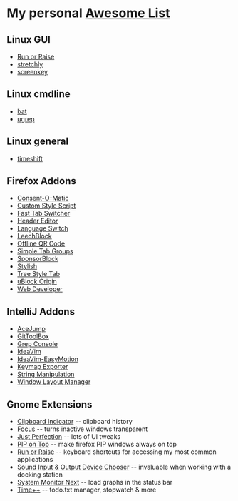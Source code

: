 # My personal [Awesome List](https://github.com/sindresorhus/awesome)


## Linux GUI

* [Run or Raise](https://extensions.gnome.org/extension/1336/run-or-raise/)
* [stretchly](https://hovancik.net/stretchly/)
* [screenkey](https://gitlab.com/screenkey/screenkey)

## Linux cmdline

* [bat](https://github.com/sharkdp/bat)
* [ugrep](https://github.com/Genivia/ugrep)

## Linux general

* [timeshift](https://github.com/linuxmint/timeshift)

## Firefox Addons

* [Consent-O-Matic](https://addons.mozilla.org/en-GB/firefox/addon/consent-o-matic/)
* [Custom Style Script](https://addons.mozilla.org/en-GB/firefox/addon/custom-style-script/)
* [Fast Tab Switcher](https://addons.mozilla.org/en-GB/firefox/addon/fast-tab-switcher/)
* [Header Editor](https://addons.mozilla.org/en-GB/firefox/addon/header-editor/)
* [Language Switch](https://addons.mozilla.org/en-GB/firefox/addon/languageswitch/)
* [LeechBlock](https://addons.mozilla.org/en-GB/firefox/addon/leechblock-ng/)
* [Offline QR Code](https://addons.mozilla.org/en-GB/firefox/addon/offline-qr-code-generator/)
* [Simple Tab Groups](https://addons.mozilla.org/en-GB/firefox/addon/simple-tab-groups/)
* [SponsorBlock](https://addons.mozilla.org/en-GB/firefox/addon/sponsorblock/)
* [Stylish](https://addons.mozilla.org/en-GB/firefox/addon/stylish/)
* [Tree Style Tab](https://addons.mozilla.org/en-GB/firefox/addon/tree-style-tab/)
* [uBlock Origin](https://addons.mozilla.org/en-GB/firefox/addon/ublock-origin/)
* [Web Developer](https://addons.mozilla.org/en-GB/firefox/addon/web-developer/)

## IntelliJ Addons

* [AceJump](https://plugins.jetbrains.com/plugin/7086-acejump)
* [GitToolBox](https://plugins.jetbrains.com/plugin/7499-gittoolbox)
* [Grep Console](https://plugins.jetbrains.com/plugin/7125-grep-console)
* [IdeaVim](https://plugins.jetbrains.com/plugin/164-ideavim)
* [IdeaVim-EasyMotion](https://plugins.jetbrains.com/plugin/13360-ideavim-easymotion)
* [Keymap Exporter](https://plugins.jetbrains.com/plugin/7066-keymap-exporter)
* [String Manipulation](https://plugins.jetbrains.com/plugin/2162-string-manipulation)
* [Window Layout Manager](https://plugins.jetbrains.com/plugin/13005-window-layout-manager)

## Gnome Extensions

* [Clipboard Indicator](https://extensions.gnome.org/extension/779/clipboard-indicator/) -- clipboard history
* [Focus](https://extensions.gnome.org/extension/3924/focus/) -- turns inactive windows transparent
* [Just Perfection](https://extensions.gnome.org/extension/3843/just-perfection/) -- lots of UI tweaks
* [PIP on Top](https://extensions.gnome.org/extension/4691/pip-on-top/) -- make firefox PIP windows always on top
* [Run or Raise](https://extensions.gnome.org/extension/1336/run-or-raise/) -- keyboard shortcuts for accessing my most common applications
* [Sound Input & Output Device Chooser](https://extensions.gnome.org/extension/906/sound-output-device-chooser/) -- invaluable when working with a docking station
* [System Monitor Next](https://extensions.gnome.org/extension/3010/system-monitor-next/) -- load graphs in the status bar
* [Time++](https://extensions.gnome.org/extension/1238/time/) -- todo.txt manager, stopwatch & more

